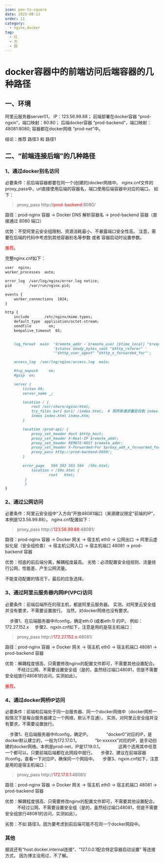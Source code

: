 ```yaml
---
icon: pen-to-square
date: 2025-08-13
order: 11
category:
  - nginx,docker
tag:
  - 红
  - 大
  - 圆
---
```


# docker容器中的前端访问后端容器的几种路径

## 一、环境
阿里云服务器server01， IP：123.56.99.88；
前端部署在docker容器 “prod-ngxin”，端口映射：80:80；
后端docker容器 “prod-backend”，端口映射：48081:8080;
容器都在docker网络 “prod-net”中。

结论：推荐 路径3 和 路径1

## 二、“前端连接后端”的几种路径

### 1、通过docker别名访问
必要条件：前后端容器都要在同一个(创建的)docker网络中。
nginx.cnf文件的proxy_pass中，url直接使用后端的容器名，端口使用后端容器中对应的端口。
如下：
>proxy_pass http://<span style="color:red">prod-backend</span>:8080/

路径：prod-nginx 容器 → Docker DNS 解析容器名 → prod-backend 容器（直接通过 8080 端口）

优势：不受阿里云安全组限制、资源消耗最小、不暴露端口安全性高。
注意，需要在后端的代码中考虑到其他容器别名等参数 或者 容器启动时设置参数。

<span style="color:red">推荐</span>。

完整nginx.cnf如下：
```md
user  nginx;
worker_processes  auto;

error_log  /var/log/nginx/error.log notice;
pid        /var/run/nginx.pid;

events {
    worker_connections  1024;
}

http {
    include       /etc/nginx/mime.types;
    default_type  application/octet-stream;
	sendfile        on;
    keepalive_timeout  65;
	

    log_format  main  '$remote_addr - $remote_user [$time_local] "$request" '
                      '$status $body_bytes_sent "$http_referer" '
                      '"$http_user_agent" "$http_x_forwarded_for"';

    access_log  /var/log/nginx/access.log  main;

    #tcp_nopush     on;
    #gzip  on;

    server {
		listen 80;
		server_name _;

		location / {
			root /usr/share/nginx/html;
			try_files $uri $uri/ /index.html;  # 将所有请求重定向到 index.html
			index index.html index.htm;
		}

		location /prod-api/ {
			proxy_set_header Host $http_host;
			proxy_set_header X-Real-IP $remote_addr;
			proxy_set_header REMOTE-HOST $remote_addr;
			proxy_set_header X-Forwarded-For $proxy_add_x_forwarded_for;
			proxy_pass http://prod-backend:8080/;
		}
		
		error_page   500 502 503 504  /50x.html;
        	location = /50x.html {
            		root   html;
       	 }
         }
}
```

### 2、通过公网访问
必要条件：阿里云安全组中“入方向”开放48081端口（来源建议限定“前端的IP”，本例是123.56.99.88）。
nginx.cnf配置如下：
>proxy_pass http://<span style="color:red">123.56.99.88</span>:48081/

路径：prod-nginx 容器 → Docker 网关 → 宿主机 eth0 → 公网出口 → 阿里云虚拟化层（安全组检查）→ 宿主机公网入口 → 宿主机端口 48081 → prod-backend 容器

优势：彻底的前后端分离，解耦程度最高。
劣势：必须配置安全组规则、流量绕行公网，性能差、产生公网流量。

不能变动配置的情况下，最后的应急选择。

### 3、通过阿里云服务器内网IP(VPC)访问
必要条件：前端后端所在的宿主机，都是阿里云服务器。
实测，对阿里云安全组并没有要求，不需要设置放行。
当然，对docker网络也没有要求。

&nbsp;&nbsp;&nbsp;&nbsp;步骤1、在后端服务器中ifconfig，确定eth:0 (或者eth:1) 的IP。 例如：172.27.152.x
&nbsp;&nbsp;&nbsp;&nbsp;步骤2、ngxin.cnf如下，注意是用的是宿主机端口：
>proxy_pass http://<span style="color:red">172.27.152.x</span>:48081/

路径：prod-nginx 容器 → Docker 网关 → 宿主机 eth0 → 宿主机端口 48081 → prod-backend 容器

优势：解耦程度很高、只需要修改nginx的配置文件即可，不需要其他设置配合。
&nbsp;&nbsp;&nbsp;&nbsp;&nbsp;&nbsp;&nbsp;&nbsp;&nbsp;&nbsp;不经过公网、不需要设置安全组（是的，虽然经过端口48081，但是不需要安全组放行48081的访问，实测如此）。

<span style="color:red">推荐</span>。

### 4、通过docker网桥IP访问
必要条件：前端和后端处于同一台服务器、同一个docker网络中（docker网桥一般情况下是每台服务器建立一个网络，默认不互通）。
实测，对阿里云安全组并没有要求，不需要设置放行。

&nbsp;&nbsp;&nbsp;&nbsp;步骤1、在后端服务器中ifconfig，确定IP。 
&nbsp;&nbsp;&nbsp;&nbsp;&nbsp;&nbsp;&nbsp;&nbsp;&nbsp;&nbsp;&nbsp;&nbsp;“docker0”对应的IP，是docker默认建立的，一般为172.17.0.1。
&nbsp;&nbsp;&nbsp;&nbsp;&nbsp;&nbsp;&nbsp;&nbsp;&nbsp;&nbsp;&nbsp;&nbsp;“br-xxxxxx”对应的IP，是手动创建的docker网络。本例是prod-net，IP是17.19.0.1。
&nbsp;&nbsp;&nbsp;&nbsp;&nbsp;&nbsp;&nbsp;&nbsp;&nbsp;&nbsp;&nbsp;&nbsp;这两个选用其中任意一个都可以，只要前端后端都在此网段中就行。
&nbsp;&nbsp;&nbsp;&nbsp;步骤2、建议在前端容器ifconfig，查看一下对应IP，确保同一个网段中。
&nbsp;&nbsp;&nbsp;&nbsp;步骤3、ngxin.cnf如下，注意是用的是宿主机端口：
>proxy_pass http://<span style="color:red">172.17.0.1</span>:48081/

路径：prod-nginx 容器 → Docker 网关 → 宿主机 eth0 → 宿主机端口 48081 → prod-backend 容器

优势：解耦程度很高、只需要修改nginx的配置文件即可，不需要其他设置配合。
&nbsp;&nbsp;&nbsp;&nbsp;&nbsp;&nbsp;&nbsp;&nbsp;&nbsp;&nbsp;不经过公网、不需要设置安全组（是的，虽然经过端口48081，但是不需要安全组放行48081的访问，实测如此）。

劣势：不如 路径3。因为要考虑到前后端可能不在同一个docker网段中。

### 其他
据说还有“host.docker.internal连接”、“127.0.0.1配合特定容器启动设置” 等连接方式，
因为博主没用过，不了解。